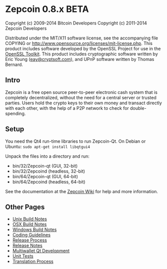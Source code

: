 Zepcoin 0.8.x BETA
====================

Copyright (c) 2009-2014 Bitcoin Developers
Copyright (c) 2011-2014 Zepcoin Developers

Distributed under the MIT/X11 software license, see the accompanying
file COPYING or http://www.opensource.org/licenses/mit-license.php.
This product includes software developed by the OpenSSL Project for use in the [OpenSSL Toolkit](http://www.openssl.org/). This product includes
cryptographic software written by Eric Young ([eay@cryptsoft.com](mailto:eay@cryptsoft.com)), and UPnP software written by Thomas Bernard.


Intro
---------------------
Zepcoin is a free open source peer-to-peer electronic cash system that is
completely decentralized, without the need for a central server or trusted
parties.  Users hold the crypto keys to their own money and transact directly
with each other, with the help of a P2P network to check for double-spending.


Setup
---------------------
You need the Qt4 run-time libraries to run Zepcoin-Qt. On Debian or Ubuntu:
	`sudo apt-get install libqtgui4`

Unpack the files into a directory and run:

- bin/32/Zepcoin-qt (GUI, 32-bit)
- bin/32/Zepcoind (headless, 32-bit)
- bin/64/Zepcoin-qt (GUI, 64-bit)
- bin/64/Zepcoind (headless, 64-bit)

See the documentation at the [Zepcoin Wiki](http://Zepcoin.info)
for help and more information.


Other Pages
---------------------
- [Unix Build Notes](build-unix.md)
- [OSX Build Notes](build-osx.md)
- [Windows Build Notes](build-msw.md)
- [Coding Guidelines](coding.md)
- [Release Process](release-process.md)
- [Release Notes](release-notes.md)
- [Multiwallet Qt Development](multiwallet-qt.md)
- [Unit Tests](unit-tests.md)
- [Translation Process](translation_process.md)
